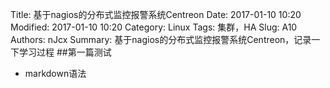 Title: 基于nagios的分布式监控报警系统Centreon
Date: 2017-01-10 10:20
Modified: 2017-01-10 10:20
Category: Linux
Tags: 集群，HA
Slug: A10
Authors: nJcx
Summary: 基于nagios的分布式监控报警系统Centreon，记录一下学习过程
##第一篇测试
- markdown语法
